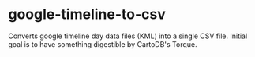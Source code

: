 # google-timeline-to-csv
Converts google timeline day data files (KML) into a single CSV file.
Initial goal is to have something digestible by CartoDB's Torque.

